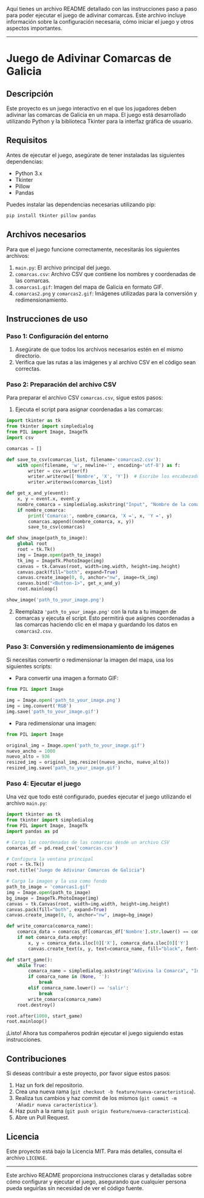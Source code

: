 Aquí tienes un archivo README detallado con las instrucciones paso a paso para poder ejecutar el juego de adivinar comarcas. Este archivo incluye información sobre la configuración necesaria, cómo iniciar el juego y otros aspectos importantes.

---

# Juego de Adivinar Comarcas de Galicia

## Descripción

Este proyecto es un juego interactivo en el que los jugadores deben adivinar las comarcas de Galicia en un mapa. El juego está desarrollado utilizando Python y la biblioteca Tkinter para la interfaz gráfica de usuario.

## Requisitos

Antes de ejecutar el juego, asegúrate de tener instaladas las siguientes dependencias:

- Python 3.x
- Tkinter
- Pillow
- Pandas

Puedes instalar las dependencias necesarias utilizando pip:

```sh
pip install tkinter pillow pandas
```

## Archivos necesarios

Para que el juego funcione correctamente, necesitarás los siguientes archivos:

1. `main.py`: El archivo principal del juego.
2. `comarcas.csv`: Archivo CSV que contiene los nombres y coordenadas de las comarcas.
3. `comarcas1.gif`: Imagen del mapa de Galicia en formato GIF.
4. `comarcas2.png` y `comarcas2.gif`: Imágenes utilizadas para la conversión y redimensionamiento.

## Instrucciones de uso

### Paso 1: Configuración del entorno

1. Asegúrate de que todos los archivos necesarios estén en el mismo directorio.
2. Verifica que las rutas a las imágenes y al archivo CSV en el código sean correctas.

### Paso 2: Preparación del archivo CSV

Para preparar el archivo CSV `comarcas.csv`, sigue estos pasos:

1. Ejecuta el script para asignar coordenadas a las comarcas:

```python
import tkinter as tk
from tkinter import simpledialog
from PIL import Image, ImageTk
import csv

comarcas = []

def save_to_csv(comarcas_list, filename='comarcas2.csv'):
    with open(filename, 'w', newline='', encoding='utf-8') as f:
        writer = csv.writer(f)
        writer.writerow(['Nombre', 'X', 'Y'])  # Escribe los encabezados de las columnas
        writer.writerows(comarcas_list)

def get_x_and_y(event):
    x, y = event.x, event.y
    nombre_comarca = simpledialog.askstring("Input", "Nombre de la comarca:", parent=root)
    if nombre_comarca:
        print('Comarca:', nombre_comarca, 'X =', x, 'Y =', y)
        comarcas.append((nombre_comarca, x, y))
        save_to_csv(comarcas)

def show_image(path_to_image):
    global root
    root = tk.Tk()
    img = Image.open(path_to_image)
    tk_img = ImageTk.PhotoImage(img)
    canvas = tk.Canvas(root, width=img.width, height=img.height)
    canvas.pack(fill="both", expand=True)
    canvas.create_image(0, 0, anchor="nw", image=tk_img)
    canvas.bind("<Button-1>", get_x_and_y)
    root.mainloop()

show_image('path_to_your_image.png')
```

2. Reemplaza `'path_to_your_image.png'` con la ruta a tu imagen de comarcas y ejecuta el script. Esto permitirá que asignes coordenadas a las comarcas haciendo clic en el mapa y guardando los datos en `comarcas2.csv`.

### Paso 3: Conversión y redimensionamiento de imágenes

Si necesitas convertir o redimensionar la imagen del mapa, usa los siguientes scripts:

- Para convertir una imagen a formato GIF:

```python
from PIL import Image

img = Image.open('path_to_your_image.png')
img = img.convert('RGB')
img.save('path_to_your_image.gif')
```

- Para redimensionar una imagen:

```python
from PIL import Image

original_img = Image.open('path_to_your_image.gif')
nuevo_ancho = 1000
nuevo_alto = 936
resized_img = original_img.resize((nuevo_ancho, nuevo_alto))
resized_img.save('path_to_your_image.gif')
```

### Paso 4: Ejecutar el juego

Una vez que todo esté configurado, puedes ejecutar el juego utilizando el archivo `main.py`:

```python
import tkinter as tk
from tkinter import simpledialog
from PIL import Image, ImageTk
import pandas as pd

# Carga las coordenadas de las comarcas desde un archivo CSV
comarcas_df = pd.read_csv('comarcas.csv')

# Configura la ventana principal
root = tk.Tk()
root.title("Juego de Adivinar Comarcas de Galicia")

# Carga la imagen y la usa como fondo
path_to_image = 'comarcas1.gif'
img = Image.open(path_to_image)
bg_image = ImageTk.PhotoImage(img)
canvas = tk.Canvas(root, width=img.width, height=img.height)
canvas.pack(fill="both", expand=True)
canvas.create_image(0, 0, anchor="nw", image=bg_image)

def write_comarca(comarca_name):
    comarca_data = comarcas_df[comarcas_df['Nombre'].str.lower() == comarca_name.lower()]
    if not comarca_data.empty:
        x, y = comarca_data.iloc[0]['X'], comarca_data.iloc[0]['Y']
        canvas.create_text(x, y, text=comarca_name, fill="black", font=("Arial", 12))

def start_game():
    while True:
        comarca_name = simpledialog.askstring("Adivina la Comarca", "Introduce el nombre de la comarca:")
        if comarca_name in (None, ''):
            break
        elif comarca_name.lower() == 'salir':
            break
        write_comarca(comarca_name)
    root.destroy()

root.after(1000, start_game)
root.mainloop()
```

¡Listo! Ahora tus compañeros podrán ejecutar el juego siguiendo estas instrucciones.

## Contribuciones

Si deseas contribuir a este proyecto, por favor sigue estos pasos:

1. Haz un fork del repositorio.
2. Crea una nueva rama (`git checkout -b feature/nueva-caracteristica`).
3. Realiza tus cambios y haz commit de los mismos (`git commit -m 'Añadir nueva característica'`).
4. Haz push a la rama (`git push origin feature/nueva-caracteristica`).
5. Abre un Pull Request.

## Licencia

Este proyecto está bajo la Licencia MIT. Para más detalles, consulta el archivo `LICENSE`.

---

Este archivo README proporciona instrucciones claras y detalladas sobre cómo configurar y ejecutar el juego, asegurando que cualquier persona pueda seguirlas sin necesidad de ver el código fuente.
